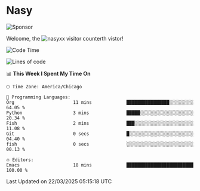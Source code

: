 # Nasy

<!--
<p align="center">
<img height="200" src="https://github-readme-stats.vercel.app/api?username=nasyxx&count_private=true&show_icons=true&theme=dracula&include_all_commits=true"/>
<img height="200" src="https://github-readme-stats.vercel.app/api/top-langs/?username=nasyxx&theme=dracula&hide=html,jupyter+notebook&count_private=true&show_icons=true"/>
</p>

  
----------------
-->

![Sponsor](https://img.shields.io/static/v1.svg?label=Sponsor&message=%E2%9D%A4&logo=GitHub&style=flat&color=pink)
 
Welcome, the ![nasyxx visitor counter](https://count.getloli.com/get/@nasyxx?theme=rule34)th vistor!
 
<!--START_SECTION:waka-->
![Code Time](http://img.shields.io/badge/Code%20Time-4%2C739%20hrs%2057%20mins-blue)

![Lines of code](https://img.shields.io/badge/From%20Hello%20World%20I%27ve%20Written-6.3%20million%20lines%20of%20code-blue)

📊 **This Week I Spent My Time On** 

```text
🕑︎ Time Zone: America/Chicago

💬 Programming Languages: 
Org                      11 mins             ████████████████░░░░░░░░░   64.05 % 
Python                   3 mins              █████░░░░░░░░░░░░░░░░░░░░   20.34 % 
Fish                     2 mins              ███░░░░░░░░░░░░░░░░░░░░░░   11.08 % 
Git                      0 secs              █░░░░░░░░░░░░░░░░░░░░░░░░   04.40 % 
fish                     0 secs              ░░░░░░░░░░░░░░░░░░░░░░░░░   00.13 % 

🔥 Editors: 
Emacs                    18 mins             █████████████████████████   100.00 % 
```


 Last Updated on 22/03/2025 05:15:18 UTC
<!--END_SECTION:waka-->

<!-- ![visitors](https://visitor-badge.laobi.icu/badge?page_id=nasyxx.nasyxx) -->
